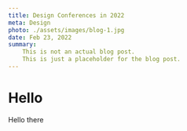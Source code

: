 ```yaml
---
title: Design Conferences in 2022
meta: Design
photo: ./assets/images/blog-1.jpg
date: Feb 23, 2022
summary:
    This is not an actual blog post.
    This is just a placeholder for the blog post.
---
```


# Hello
Hello there
